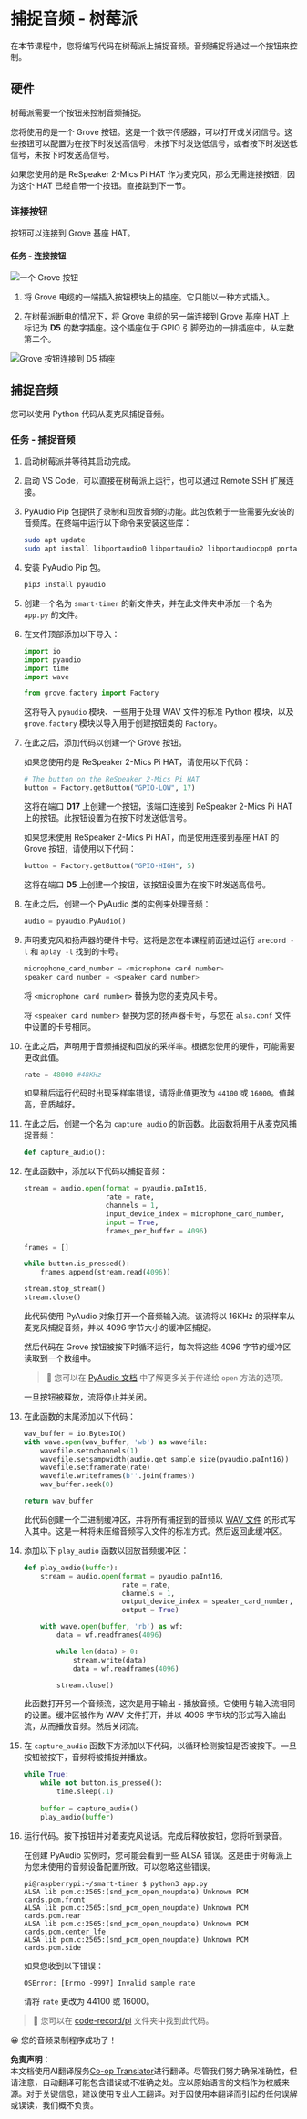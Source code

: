 <!--
CO_OP_TRANSLATOR_METADATA:
{
  "original_hash": "0ac0afcfb40cb5970ef4cb74f01c32e9",
  "translation_date": "2025-08-25T00:16:38+00:00",
  "source_file": "6-consumer/lessons/1-speech-recognition/pi-audio.md",
  "language_code": "zh"
}
-->
# 捕捉音频 - 树莓派

在本节课程中，您将编写代码在树莓派上捕捉音频。音频捕捉将通过一个按钮来控制。

## 硬件

树莓派需要一个按钮来控制音频捕捉。

您将使用的是一个 Grove 按钮。这是一个数字传感器，可以打开或关闭信号。这些按钮可以配置为在按下时发送高信号，未按下时发送低信号，或者按下时发送低信号，未按下时发送高信号。

如果您使用的是 ReSpeaker 2-Mics Pi HAT 作为麦克风，那么无需连接按钮，因为这个 HAT 已经自带一个按钮。直接跳到下一节。

### 连接按钮

按钮可以连接到 Grove 基座 HAT。

#### 任务 - 连接按钮

![一个 Grove 按钮](../../../../../translated_images/grove-button.a70cfbb809a8563681003250cf5b06d68cdcc68624f9e2f493d5a534ae2da1e5.zh.png)

1. 将 Grove 电缆的一端插入按钮模块上的插座。它只能以一种方式插入。

1. 在树莓派断电的情况下，将 Grove 电缆的另一端连接到 Grove 基座 HAT 上标记为 **D5** 的数字插座。这个插座位于 GPIO 引脚旁边的一排插座中，从左数第二个。

![Grove 按钮连接到 D5 插座](../../../../../translated_images/pi-button.c7a1a4f55943341ce1baf1057658e9a205804d4131d258e820c93f951df0abf3.zh.png)

## 捕捉音频

您可以使用 Python 代码从麦克风捕捉音频。

### 任务 - 捕捉音频

1. 启动树莓派并等待其启动完成。

1. 启动 VS Code，可以直接在树莓派上运行，也可以通过 Remote SSH 扩展连接。

1. PyAudio Pip 包提供了录制和回放音频的功能。此包依赖于一些需要先安装的音频库。在终端中运行以下命令来安装这些库：

    ```sh
    sudo apt update
    sudo apt install libportaudio0 libportaudio2 libportaudiocpp0 portaudio19-dev libasound2-plugins --yes 
    ```

1. 安装 PyAudio Pip 包。

    ```sh
    pip3 install pyaudio
    ```

1. 创建一个名为 `smart-timer` 的新文件夹，并在此文件夹中添加一个名为 `app.py` 的文件。

1. 在文件顶部添加以下导入：

    ```python
    import io
    import pyaudio
    import time
    import wave
    
    from grove.factory import Factory
    ```

    这将导入 `pyaudio` 模块、一些用于处理 WAV 文件的标准 Python 模块，以及 `grove.factory` 模块以导入用于创建按钮类的 `Factory`。

1. 在此之后，添加代码以创建一个 Grove 按钮。

    如果您使用的是 ReSpeaker 2-Mics Pi HAT，请使用以下代码：

    ```python
    # The button on the ReSpeaker 2-Mics Pi HAT
    button = Factory.getButton("GPIO-LOW", 17)
    ```

    这将在端口 **D17** 上创建一个按钮，该端口连接到 ReSpeaker 2-Mics Pi HAT 上的按钮。此按钮设置为在按下时发送低信号。

    如果您未使用 ReSpeaker 2-Mics Pi HAT，而是使用连接到基座 HAT 的 Grove 按钮，请使用以下代码：

    ```python
    button = Factory.getButton("GPIO-HIGH", 5)
    ```

    这将在端口 **D5** 上创建一个按钮，该按钮设置为在按下时发送高信号。

1. 在此之后，创建一个 PyAudio 类的实例来处理音频：

    ```python
    audio = pyaudio.PyAudio()
    ```

1. 声明麦克风和扬声器的硬件卡号。这将是您在本课程前面通过运行 `arecord -l` 和 `aplay -l` 找到的卡号。

    ```python
    microphone_card_number = <microphone card number>
    speaker_card_number = <speaker card number>
    ```

    将 `<microphone card number>` 替换为您的麦克风卡号。

    将 `<speaker card number>` 替换为您的扬声器卡号，与您在 `alsa.conf` 文件中设置的卡号相同。

1. 在此之后，声明用于音频捕捉和回放的采样率。根据您使用的硬件，可能需要更改此值。

    ```python
    rate = 48000 #48KHz
    ```

    如果稍后运行代码时出现采样率错误，请将此值更改为 `44100` 或 `16000`。值越高，音质越好。

1. 在此之后，创建一个名为 `capture_audio` 的新函数。此函数将用于从麦克风捕捉音频：

    ```python
    def capture_audio():
    ```

1. 在此函数中，添加以下代码以捕捉音频：

    ```python
    stream = audio.open(format = pyaudio.paInt16,
                        rate = rate,
                        channels = 1, 
                        input_device_index = microphone_card_number,
                        input = True,
                        frames_per_buffer = 4096)

    frames = []

    while button.is_pressed():
        frames.append(stream.read(4096))

    stream.stop_stream()
    stream.close()
    ```

    此代码使用 PyAudio 对象打开一个音频输入流。该流将以 16KHz 的采样率从麦克风捕捉音频，并以 4096 字节大小的缓冲区捕捉。

    然后代码在 Grove 按钮被按下时循环运行，每次将这些 4096 字节的缓冲区读取到一个数组中。

    > 💁 您可以在 [PyAudio 文档](https://people.csail.mit.edu/hubert/pyaudio/docs/) 中了解更多关于传递给 `open` 方法的选项。

    一旦按钮被释放，流将停止并关闭。

1. 在此函数的末尾添加以下代码：

    ```python
    wav_buffer = io.BytesIO()
    with wave.open(wav_buffer, 'wb') as wavefile:
        wavefile.setnchannels(1)
        wavefile.setsampwidth(audio.get_sample_size(pyaudio.paInt16))
        wavefile.setframerate(rate)
        wavefile.writeframes(b''.join(frames))
        wav_buffer.seek(0)

    return wav_buffer
    ```

    此代码创建一个二进制缓冲区，并将所有捕捉到的音频以 [WAV 文件](https://wikipedia.org/wiki/WAV) 的形式写入其中。这是一种将未压缩音频写入文件的标准方式。然后返回此缓冲区。

1. 添加以下 `play_audio` 函数以回放音频缓冲区：

    ```python
    def play_audio(buffer):
        stream = audio.open(format = pyaudio.paInt16,
                            rate = rate,
                            channels = 1,
                            output_device_index = speaker_card_number,
                            output = True)
    
        with wave.open(buffer, 'rb') as wf:
            data = wf.readframes(4096)
    
            while len(data) > 0:
                stream.write(data)
                data = wf.readframes(4096)
    
            stream.close()
    ```

    此函数打开另一个音频流，这次是用于输出 - 播放音频。它使用与输入流相同的设置。缓冲区被作为 WAV 文件打开，并以 4096 字节块的形式写入输出流，从而播放音频。然后关闭流。

1. 在 `capture_audio` 函数下方添加以下代码，以循环检测按钮是否被按下。一旦按钮被按下，音频将被捕捉并播放。

    ```python
    while True:
        while not button.is_pressed():
            time.sleep(.1)
        
        buffer = capture_audio()
        play_audio(buffer)
    ```

1. 运行代码。按下按钮并对着麦克风说话。完成后释放按钮，您将听到录音。

    在创建 PyAudio 实例时，您可能会看到一些 ALSA 错误。这是由于树莓派上为您未使用的音频设备配置所致。可以忽略这些错误。

    ```output
    pi@raspberrypi:~/smart-timer $ python3 app.py 
    ALSA lib pcm.c:2565:(snd_pcm_open_noupdate) Unknown PCM cards.pcm.front
    ALSA lib pcm.c:2565:(snd_pcm_open_noupdate) Unknown PCM cards.pcm.rear
    ALSA lib pcm.c:2565:(snd_pcm_open_noupdate) Unknown PCM cards.pcm.center_lfe
    ALSA lib pcm.c:2565:(snd_pcm_open_noupdate) Unknown PCM cards.pcm.side
    ```

    如果您收到以下错误：

    ```output
    OSError: [Errno -9997] Invalid sample rate
    ```

    请将 `rate` 更改为 44100 或 16000。

> 💁 您可以在 [code-record/pi](../../../../../6-consumer/lessons/1-speech-recognition/code-record/pi) 文件夹中找到此代码。

😀 您的音频录制程序成功了！

**免责声明**：  
本文档使用AI翻译服务[Co-op Translator](https://github.com/Azure/co-op-translator)进行翻译。尽管我们努力确保准确性，但请注意，自动翻译可能包含错误或不准确之处。应以原始语言的文档作为权威来源。对于关键信息，建议使用专业人工翻译。对于因使用本翻译而引起的任何误解或误读，我们概不负责。